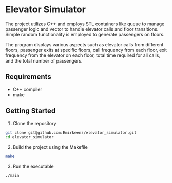 # Elevator Simulator
The project utilizes C++ and employs STL containers like queue to manage passenger logic and vector to handle elevator calls and floor transitions. Simple random functionality is employed to generate passengers on floors.

The program displays various aspects such as elevator calls from different floors, passenger exits at specific floors, call frequency from each floor, exit frequency from the elevator on each floor, total time required for all calls, and the total number of passengers.

## Requirements
- C++ compiler
- make

## Getting Started
1. Clone the repository
```Bash
git clone git@github.com:Emirkeenz/elevator_simulator.git
cd elevator_simulator
```

2. Build the project using the Makefile
```Bash
make
```

3. Run the executable
```bash
./main
```
